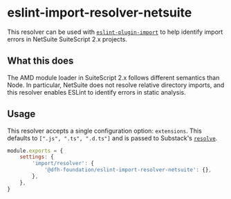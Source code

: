 # eslint-import-resolver-netsuite

This resolver can be used with [`eslint-plugin-import`][eslint-plugin-import-home]
to help identify import errors in NetSuite SuiteScript 2.x projects.

## What this does

The AMD module loader in SuiteScript 2.x follows different semantics than Node. In
particular, NetSuite does not resolve relative directory imports, and this resolver
enables ESLint to identify errors in static analysis.

## Usage

This resolver accepts a single configuration option: `extensions`. This defaults to
`[".js", ".ts", ".d.ts"]` and is passed to Substack's [`resolve`][resolve-home].

```js
module.exports = {
    settings: {
        'import/resolver': {
            '@dfh-foundation/eslint-import-resolver-netsuite': {},
        },
    },
}
```

[eslint-plugin-import-home]: https://github.com/benmosher/eslint-plugin-import
[resolve-home]: https://github.com/browserify/resolve
